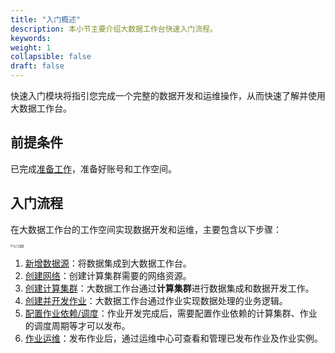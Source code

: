 ```yaml
---
title: "入门概述"
description: 本小节主要介绍大数据工作台快速入门流程。 
keywords: 
weight: 1
collapsible: false
draft: false
---
```


快速入门模块将指引您完成一个完整的数据开发和运维操作，从而快速了解并使用大数据工作台。

## 前提条件

已完成[准备工作](../../prepare/create_account)，准备好账号和工作空间。

## 入门流程

在大数据工作台的工作空间实现数据开发和运维，主要包含以下步骤：

<img src="../../_images/process_qs.png" alt="入门流程" style="zoom:30%;" />

1. [新增数据源](../add_origin_data)：将数据集成到大数据工作台。
2. [创建网络](../create_net)：创建计算集群需要的网络资源。
3. [创建计算集群](../create_flink_cluster)：大数据工作台通过**计算集群**进行数据集成和数据开发工作。
4. [创建并开发作业](../create_job)：大数据工作台通过作业实现数据处理的业务逻辑。
5. [配置作业依赖/调度](../scheduling_job)：作业开发完成后，需要配置作业依赖的计算集群、作业的调度周期等才可以发布。
6. [作业运维](../released)：发布作业后，通过运维中心可查看和管理已发布作业及作业实例。
